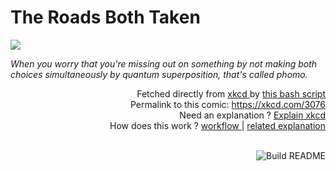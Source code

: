 # <b>The Roads Both Taken</b>

[![](https://imgs.xkcd.com/comics/the_roads_both_taken.png)](https://xkcd.com/3076)

<i>When you worry that you&#39;re missing out on something by not making both choices simultaneously by quantum superposition, that&#39;s called phomo.</i>

<div align="right">
  Fetched directly from
  <a href="https://xkcd.com">
    xkcd
  </a>
  by
  <a href="https://github.com/Vanille-N/Vanille-N/blob/master/fetch">
    this bash script
  </a>
</div>
<div align="right">
  Permalink to this comic:
  <a href="https://xkcd.com/3076">
    https://xkcd.com/3076
  </a>
</div>
<div align="right">
  Need an explanation ?
  <a href="https://www.explainxkcd.com/wiki/index.php/3076">
    Explain xkcd
  </a>
</div>
<div align="right">
  How does this work ?
  <a href="https://github.com/Vanille-N/Vanille-N/blob/master/.github/workflows/build.yml">
    workflow
  </a>
  |
  <a href="https://simonwillison.net/2020/Jul/10/self-updating-profile-readme/">
    related explanation
  </a>
</div><br>

<a href="https://github.com/Vanille-N/Vanille-N/actions"><img src="https://github.com/Vanille-N/Vanille-N/workflows/Build%20README/badge.svg" align="right" alt="Build README"></a>

